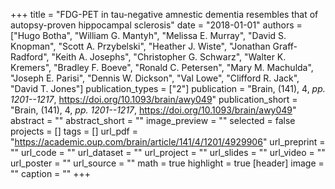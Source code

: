 +++
title = "FDG-PET in tau-negative amnestic dementia resembles that of autopsy-proven hippocampal sclerosis"
date = "2018-01-01"
authors = ["Hugo Botha", "William G. Mantyh", "Melissa E. Murray", "David S. Knopman", "Scott A. Przybelski", "Heather J. Wiste", "Jonathan Graff-Radford", "Keith A. Josephs", "Christopher G. Schwarz", "Walter K. Kremers", "Bradley F. Boeve", "Ronald C. Petersen", "Mary M. Machulda", "Joseph E. Parisi", "Dennis W. Dickson", "Val Lowe", "Clifford R. Jack", "David T. Jones"]
publication_types = ["2"]
publication = "Brain, (141), 4, _pp. 1201--1217_, https://doi.org/10.1093/brain/awy049"
publication_short = "Brain, (141), 4, _pp. 1201--1217_, https://doi.org/10.1093/brain/awy049"
abstract = ""
abstract_short = ""
image_preview = ""
selected = false
projects = []
tags = []
url_pdf = "https://academic.oup.com/brain/article/141/4/1201/4929906"
url_preprint = ""
url_code = ""
url_dataset = ""
url_project = ""
url_slides = ""
url_video = ""
url_poster = ""
url_source = ""
math = true
highlight = true
[header]
image = ""
caption = ""
+++

